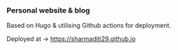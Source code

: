 ### Personal website & blog

Based on Hugo & utilising Github actions for deployment.

Deployed at -> https://sharmaditi29.github.io
